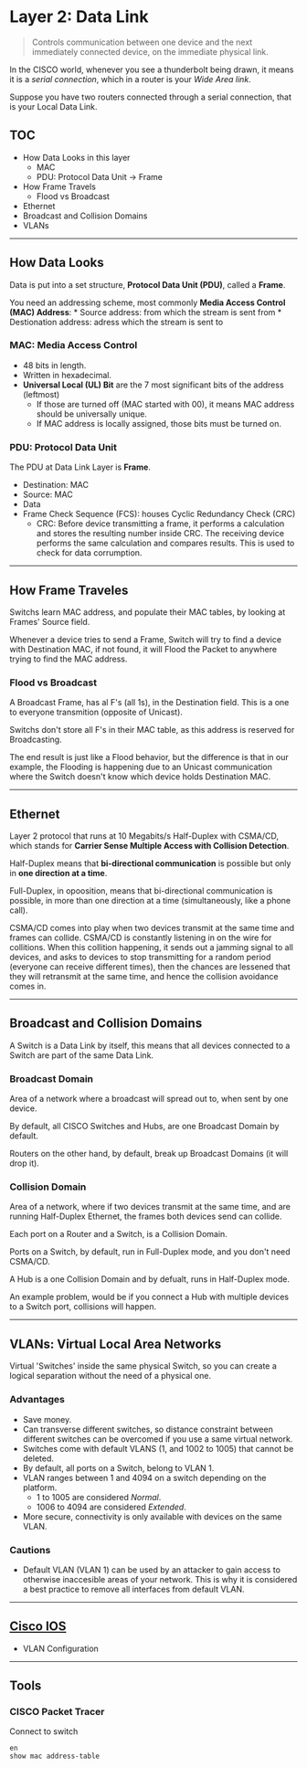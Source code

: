 # Layer 2: Data Link

> Controls communication between one device and the next immediately connected device, on the immediate physical link.

In the CISCO world, whenever you see a thunderbolt being drawn, it means it is a _serial connection_, which in a router is your _Wide Area link_.

Suppose you have two routers connected through a serial connection, that is your Local Data Link.

## TOC

* How Data Looks in this layer
	* MAC
	* PDU: Protocol Data Unit -> Frame
* How Frame Travels
	* Flood vs Broadcast
* Ethernet
* Broadcast and Collision Domains
* VLANs

---

## How Data Looks

Data is put into a set structure, __Protocol Data Unit (PDU)__, called a __Frame__.

You need an addressing scheme, most commonly __Media Access Control (MAC) Address__:
	* Source address: from which the stream is sent from
	* Destionation address: adress which the stream is sent to

### MAC: Media Access Control

* 48 bits in length.
* Written in hexadecimal.
* __Universal Local (UL) Bit__ are the 7 most significant bits of the address (leftmost)
	* If those are turned off (MAC started with 00), it means MAC address should be universally unique.
	* If MAC address is locally assigned, those bits must be turned on.

### PDU: Protocol Data Unit

The PDU at Data Link Layer is __Frame__.

* Destination: MAC
* Source: MAC
* Data
* Frame Check Sequence (FCS): houses Cyclic Redundancy Check (CRC) 
	* CRC: Before device transmitting a frame, it performs a calculation and stores the resulting number inside CRC. The receiving device performs the same calculation and compares results. This is used to check for data corrumption.

---

## How Frame Traveles

Switchs learn MAC address, and populate their MAC tables, by looking at Frames' Source field.

Whenever a device tries to send a Frame, Switch will try to find a device with Destination MAC, if not found, it will Flood the Packet to anywhere trying to find the MAC address.

### Flood vs Broadcast

A Broadcast Frame, has al F's (all 1s), in the Destination field. This is a one to everyone transmition (opposite of Unicast).

Switchs don't store all F's in their MAC table, as this address is reserved for Broadcasting.

The end result is just like a Flood behavior, but the difference is that in our example, the Flooding is happening due to an Unicast communication where the Switch doesn't know which device holds Destination MAC.

----

## Ethernet

Layer 2 protocol that runs at 10 Megabits/s Half-Duplex with CSMA/CD, which stands for __Carrier Sense Multiple Access with Collision Detection__.

Half-Duplex means that __bi-directional communication__ is possible but only in __one direction at a time__.

Full-Duplex, in opoosition, means that bi-directional communication is possible, in more than one direction at a time (simultaneously, like a phone call).

CSMA/CD comes into play when two devices transmit at the same time and frames can collide. CSMA/CD is constantly listening in on the wire for collitions. When this collition happening, it sends out a jamming signal to all devices, and asks to devices to stop transmitting for a random period (everyone can receive different times), then the chances are lessened that they will retransmit at the same time, and hence the collision avoidance comes in.

---

## Broadcast and Collision Domains

A Switch is a Data Link by itself, this means that all devices connected to a Switch are part of the same Data Link.

### Broadcast Domain

Area of a network where a broadcast will spread out to, when sent by one device.

By default, all CISCO Switches and Hubs, are one Broadcast Domain by default.

Routers on the other hand, by default, break up Broadcast Domains (it will drop it).

### Collision Domain

Area of a network, where if two devices transmit at the same time, and are running Half-Duplex Ethernet, the frames both devices send can collide.

Each port on a Router and a Switch, is a Collision Domain.

Ports on a Switch, by default, run in Full-Duplex mode, and you don't need CSMA/CD.

A Hub is a one Collision Domain and by defualt, runs in Half-Duplex mode.

An example problem, would be if you connect a Hub with multiple devices to a Switch port, collisions will happen.

---

## VLANs: Virtual Local Area Networks

Virtual 'Switches' inside the same physical Switch, so you can create a logical separation without the need of a physical one.

### Advantages

* Save money.
* Can transverse different switches, so distance constraint between different switches can be overcomed if you use a same virtual network.
* Switches come with default VLANS (1, and 1002 to 1005) that cannot be deleted.
* By default, all ports on a Switch, belong to VLAN 1.
* VLAN ranges between 1 and 4094 on a switch depending on the platform.
	* 1 to 1005 are considered _Normal_.
	* 1006 to 4094 are considered _Extended_.
* More secure, connectivity is only available with devices on the same VLAN.

### Cautions

* Default VLAN (VLAN 1) can be used by an attacker to gain access to otherwise inaccesible areas of your network. This is why it is considered a best practice to remove all interfaces from default VLAN.

---

## [Cisco IOS](./ios)

* VLAN Configuration

---

## Tools

### CISCO Packet Tracer

Connect to switch
```
en
show mac address-table
```
